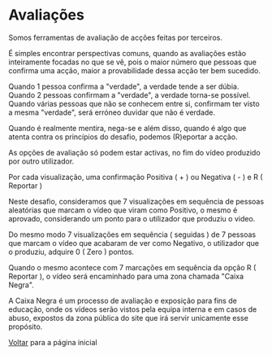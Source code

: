 # Avaliações

Somos ferramentas de avaliação de acções feitas por terceiros.

É simples encontrar perspectivas comuns, quando as avaliações estão inteiramente focadas no que se vê, pois o maior número que pessoas que confirma uma acção, maior a provabilidade dessa acção ter bem sucedido.

Quando 1 pessoa confirma a "verdade", a verdade tende a ser dúbia. Quando 2 pessoas confirmam a "verdade", a verdade torna-se possível. Quando várias pessoas que não se conhecem entre si, confirmam ter visto a mesma "verdade", será erróneo duvidar que não é verdade.

Quando é realmente mentira, nega-se e além disso, quando é algo que atenta contra os princípios do desafio, podemos (R)eportar a acção.

As opções de avaliação só podem estar activas, no fim do vídeo produzido por outro utilizador.

Por cada visualização, uma confirmação Positiva ( + ) ou Negativa ( - ) e R ( Reportar )

Neste desafio, consideramos que 7 visualizações em sequência de pessoas aleatórias que marcam o vídeo que viram como Positivo, o mesmo é aprovado, considerando um ponto para o utilizador que produziu o video.

Do mesmo modo 7 visualizações em sequência ( seguidas ) de 7 pessoas que marcam o vídeo que acabaram de ver como Negativo, o utilizador que o produziu, adquire 0 ( Zero ) pontos. 

Quando o mesmo acontece com 7 marcações em sequência da opção R ( Reportar ), o vídeo será encaminhado para uma zona chamada "Caixa Negra". 

A Caixa Negra é um processo de avaliação e exposição para fins de educação, onde os vídeos serão vistos pela equipa interna e em casos de abuso, expostos da zona pública do site que irá servir unicamente esse propósito.

[Voltar](./README.md) para a página inicial
